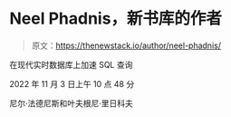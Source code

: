 # Neel Phadnis，新书库的作者

> 原文：<https://thenewstack.io/author/neel-phadnis/>

在现代实时数据库上加速 SQL 查询

2022 年 11 月 3 日上午 10 点 48 分

尼尔·法德尼斯和叶夫根尼·里日科夫